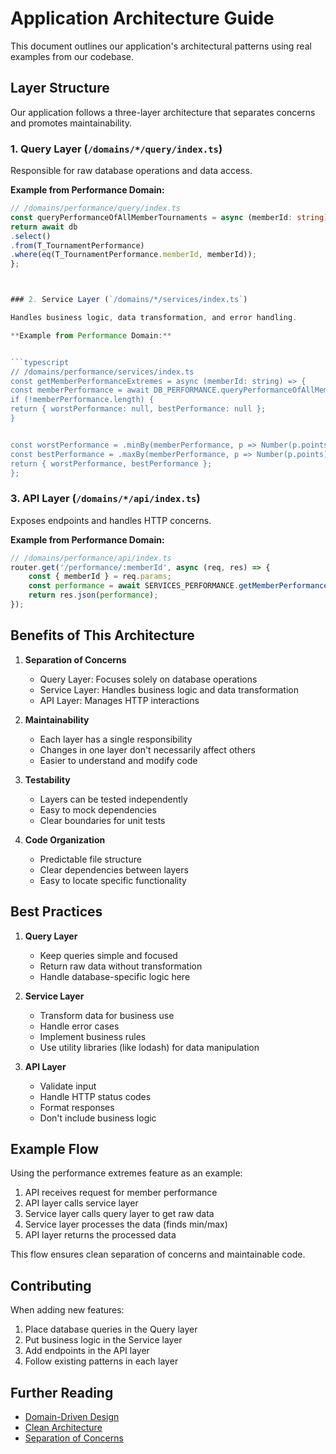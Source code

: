 # Application Architecture Guide

This document outlines our application's architectural patterns using real examples from our codebase.

## Layer Structure

Our application follows a three-layer architecture that separates concerns and promotes maintainability.

### 1. Query Layer (`/domains/*/query/index.ts`)

Responsible for raw database operations and data access.

**Example from Performance Domain:**

```typescript
// /domains/performance/query/index.ts
const queryPerformanceOfAllMemberTournaments = async (memberId: string) => {
return await db
.select()
.from(T_TournamentPerformance)
.where(eq(T_TournamentPerformance.memberId, memberId));
};



### 2. Service Layer (`/domains/*/services/index.ts`)

Handles business logic, data transformation, and error handling.

**Example from Performance Domain:**


```typescript
// /domains/performance/services/index.ts
const getMemberPerformanceExtremes = async (memberId: string) => {
const memberPerformance = await DB_PERFORMANCE.queryPerformanceOfAllMemberTournaments(memberId);
if (!memberPerformance.length) {
return { worstPerformance: null, bestPerformance: null };
}


const worstPerformance = .minBy(memberPerformance, p => Number(p.points));
const bestPerformance = .maxBy(memberPerformance, p => Number(p.points));
return { worstPerformance, bestPerformance };
};
```


### 3. API Layer (`/domains/*/api/index.ts`)

Exposes endpoints and handles HTTP concerns.

**Example from Performance Domain:**


```typescript
// /domains/performance/api/index.ts
router.get('/performance/:memberId', async (req, res) => {
    const { memberId } = req.params;
    const performance = await SERVICES_PERFORMANCE.getMemberPerformanceExtremes(memberId);
    return res.json(performance);
});
```



## Benefits of This Architecture

1. **Separation of Concerns**
   - Query Layer: Focuses solely on database operations
   - Service Layer: Handles business logic and data transformation
   - API Layer: Manages HTTP interactions

2. **Maintainability**
   - Each layer has a single responsibility
   - Changes in one layer don't necessarily affect others
   - Easier to understand and modify code

3. **Testability**
   - Layers can be tested independently
   - Easy to mock dependencies
   - Clear boundaries for unit tests

4. **Code Organization**
   - Predictable file structure
   - Clear dependencies between layers
   - Easy to locate specific functionality

## Best Practices

1. **Query Layer**
   - Keep queries simple and focused
   - Return raw data without transformation
   - Handle database-specific logic here

2. **Service Layer**
   - Transform data for business use
   - Handle error cases
   - Implement business rules
   - Use utility libraries (like lodash) for data manipulation

3. **API Layer**
   - Validate input
   - Handle HTTP status codes
   - Format responses
   - Don't include business logic

## Example Flow

Using the performance extremes feature as an example:

1. API receives request for member performance
2. API layer calls service layer
3. Service layer calls query layer to get raw data
4. Service layer processes the data (finds min/max)
5. API layer returns the processed data

This flow ensures clean separation of concerns and maintainable code.

## Contributing

When adding new features:
1. Place database queries in the Query layer
2. Put business logic in the Service layer
3. Add endpoints in the API layer
4. Follow existing patterns in each layer

## Further Reading

- [Domain-Driven Design](https://martinfowler.com/bliki/DomainDrivenDesign.html)
- [Clean Architecture](https://blog.cleancoder.com/uncle-bob/2012/08/13/the-clean-architecture.html)
- [Separation of Concerns](https://en.wikipedia.org/wiki/Separation_of_concerns)